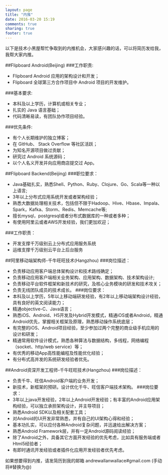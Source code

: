 ```yaml
---
layout: page
title: "内推"
date: 2016-03-20 15:19
comments: true
sharing: true
footer: true
---
```

以下是技术小黑屋帮忙争取到的内推机会，大家感兴趣的话，可以将简历发给我，我帮大家内推。

##Flipboard Android(Beijing)
###工作职责:
  * Flipboard Android 应用的架构设计和开发；
  * Flipboard 全球第三方合作项目中 Android 项目的开发维护。

###基本要求:
  * 本科及以上学历，计算机或相关专业；
  * 扎实的 Java 语言基础；
  * 代码清晰易读，有团队协作项目经验。


###优先条件:
  * 有个人长期维护的独立博客；
  * 在 GitHub、 Stack Overflow 等社区活跃；
  * 为知名开源项目做过贡献；
  * 研究过 Android 系统源码；
  * 以个人名义开发并向应用商店提交过 App。

##Flipboard Backend(Beijing)
###职位要求：
  * Java基础扎实，熟悉Shell、Python、Ruby、Clojure、Go、Scala等一种以上语言;
  * 3年以上分布式应用系统开发或者架构经验；
  * 熟悉大数据处理相关技术，包括但不限于Hadoop、Hive、Hbase、Impala、Spark，Kafka、Storm、Redis、Memcache等;
  * 擅长mysql，postgresql或者分布式数据库的一种或者多种；
  * 有使用阿里云或者AWS开发经验，我们更加欢迎； 

###工作职责：
  * 开发支撑千万级别云上分布式应用服务系统
  * 运维支撑千万级别云平台上后台服务


##阿里移动端架构师-千牛旺旺技术(Hangzhou)
###岗位描述： 
  * 负责移动应用客户端总体架构设计和技术路线确定； 
  * 负责移动应用客户端相关业务架构、应用架构、数据架构、技术架构设计; 
  * 负责移动平台软件框架和新技术的研究，及核心业务模块的研发和技术攻关； 
  * 负责无线团队成员的技术成长。
###岗位要求：
  * 本科及以上学历，5年以上移动端研发经验，有2年以上移动端架构设计经验，具有良好的英文阅读能力； 
  * 精通objective-C、Java语言； 
  * 熟悉iOS、Android、H5开发及Hybrid开发模式，精通iOS或者Android，精通Android优先，掌握相关框架及原理，熟悉移动操作系统底层； 
  * 有完整的iOS、Android项目经验，至少参加过两个完整的商业级手机应用的设计和研发； 
  * 精通常用软件设计模式，熟悉各种算法与数据结构，多线程，网络编程（socket、http/web service）等； 
  * 有优秀的移动App高性能编程及性能优化经验； 
  * 有分布式高并发的系统研发经验者优先。

##Android资深开发工程师-千牛旺旺技术(Hangzhou) 
###岗位描述： 
  * 负责千牛、旺信Android客户端的业务开发； 
  * 新技术，新框架的预研。设计优化千牛、旺信客户端技术架构。
###岗位要求：
  * 3年以上java开发经验，2年以上Android开发经验；有丰富的Android应用架构经验，可以独立承担架构设计，并主导项目； 
  * 熟悉Android SDK以及相关配套工具； 
  * 对Android的UI开发非常熟悉，并有自己的UI架构心得和经验； 
  * 基本功扎实，可以应付各种Android复杂问题，并迅速给出解决方案； 
  * 熟悉Android Framework层，并有一定Android源码阅读经验； 
  * 除了Android之外，具备其它方面开发经验的优先考虑，比如具有服务端或者Html5经验者； 
  * 有即时通讯开发经验或者插件化应用开发经验者优先考虑。


如果想要得到内推，请发简历到我的邮箱 andrewallanwallace#gmail.com (手动将#替换为@)
